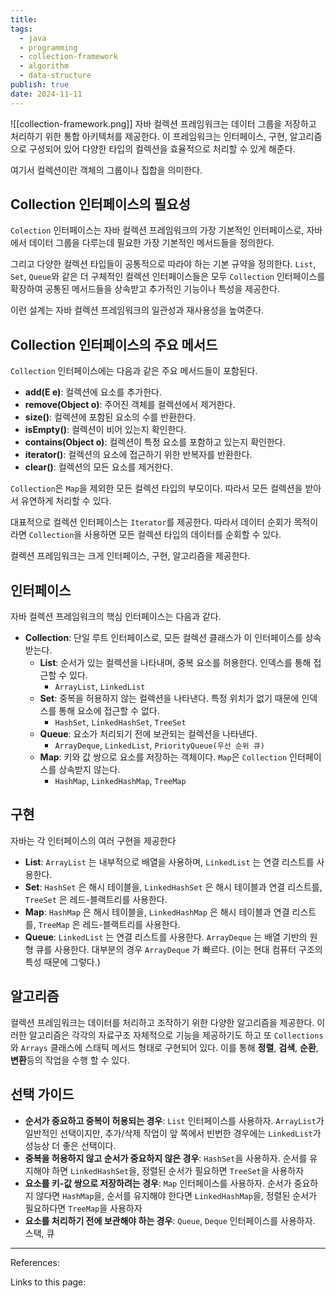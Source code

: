 ```yaml
---
title: 
tags:
  - java
  - programming
  - collection-framework
  - algorithm
  - data-structure
publish: true
date: 2024-11-11
---
```

![[collection-framework.png]]
자바 컬렉션 프레임워크는 데이터 그룹을 저장하고 처리하기 위한 통합 아키텍처를 제공한다. 이 프레임워크는 인터페이스, 구현, 알고리즘으로 구성되어 있어 다양한 타입의 컬렉션을 효율적으로 처리할 수 있게 해준다.

여기서 컬렉션이란 객체의 그룹이나 집합을 의미한다.

## Collection 인터페이스의 필요성
`Colection` 인터페이스는 자바 컬렉션 프레임워크의 가장 기본적인 인터페이스로, 자바에서 데이터 그룹을 다루는데 필요한 가장 기본적인 메서드들을 정의한다.

그리고 다양한 컬렉션 타입들이 공통적으로 따라야 하는 기본 규약을 정의한다. `List`, `Set`, `Queue`와 같은 더 구체적인 컬렉션 인터페이스들은 모두 `Collection` 인터페이스를 확장하여 공통된 메서드들을 상속받고 추가적인 기능이나 특성을 제공한다.

이런 설계는 자바 컬렉션 프레임워크의 일관성과 재사용성을 높여준다.

## Collection 인터페이스의 주요 메서드
`Collection` 인터페이스에는 다음과 같은 주요 메서드들이 포함된다.
- **add(E e)**: 컬렉션에 요소를 추가한다.
- **remove(Object o)**: 주어진 객체를 컬렉션에서 제거한다.
- **size()**: 컬렉션에 포함된 요소의 수를 반환한다.
- **isEmpty()**: 컬렉션이 비어 있는지 확인한다.
- **contains(Object o)**: 컬렉션이 특정 요소를 포함하고 있는지 확인한다.
- **iterator()**: 컬렉션의 요소에 접근하기 위한 반복자를 반환한다.
- **clear()**: 컬렉션의 모든 요소를 제거한다.

`Collection`은 `Map`을 제외한 모든 컬렉션 타입의 부모이다. 따라서 모든 컬렉션을 받아서 유연하게 처리할 수 있다.

대표적으로 컬렉션 인터페이스는 `Iterator`를 제공한다. 따라서 데이터 순회가 목적이라면 `Collection`을 사용하면 모든 컬렉션 타입의 데이터를 순회할 수 있다.

컬렉션 프레임워크는 크게 인터페이스, 구현, 알고리즘을 제공한다.

## 인터페이스
자바 컬렉션 프레임워크의 핵심 인터페이스는 다음과 같다.
- **Collection**: 단일 루트 인터페이스로, 모든 컬렉션 클래스가 이 인터페이스를 상속받는다.
	- **List**: 순서가 있는 컬렉션을 나타내며, 중복 요소를 허용한다. 인덱스를 통해 접근할 수 있다.
		- `ArrayList`, `LinkedList`
	- **Set**: 중복을 허용하지 않는 컬렉션을 나타낸다. 특정 위치가 없기 때문에 인덱스를 통해 요소에 접근할 수 없다.
		- `HashSet`, `LinkedHashSet`, `TreeSet`
	- **Queue**: 요소가 처리되기 전에 보관되는 컬렉션을 나타낸다.
		- `ArrayDeque`, `LinkedList`, `PriorityQueue(우선 순위 큐)`
	- **Map**: 키와 값 쌍으로 요소를 저장하는 객체이다. `Map`은 `Collection` 인터페이스를 상속받지 않는다.
		- `HashMap`, `LinkedHashMap`, `TreeMap`

## 구현
자바는 각 인터페이스의 여러 구현을 제공한다
- **List**: `ArrayList` 는 내부적으로 배열을 사용하며, `LinkedList` 는 연결 리스트를 사용한다.
- **Set**: `HashSet` 은 해시 테이블을, `LinkedHashSet` 은 해시 테이블과 연결 리스트를, `TreeSet` 은 레드-블랙트리를 사용한다.
- **Map**: `HashMap` 은 해시 테이블을, `LinkedHashMap` 은 해시 테이블과 연결 리스트를, `TreeMap` 은 레드-블랙트리를 사용한다.
- **Queue**: `LinkedList` 는 연결 리스트를 사용한다. `ArrayDeque` 는 배열 기반의 원형 큐를 사용한다. 대부분의 경우 `ArrayDeque` 가 빠르다. (이는 현대 컴퓨터 구조의 특성 때문에 그렇다.)

## 알고리즘
컬렉션 프레임워크는 데이터를 처리하고 조작하기 위한 다양한 알고리즘을 제공한다. 이러한 알고리즘은 각각의 자료구조 자체적으로 기능을 제공하기도 하고 또 `Collections`와 `Arrays` 클래스에 스태틱 메서드 형태로 구현되어 있다. 이를 통해 **정렬**, **검색**, **순환**, **변환**등의 작업을 수행 할 수 있다.

## 선택 가이드
- **순서가 중요하고 중복이 허용되는 경우**: `List` 인터페이스를 사용하자. `ArrayList`가 일반적인 선택이지만, 추가/삭제 작업이 앞 쪽에서 빈번한 경우에는 `LinkedList`가 성능상 더 좋은 선택이다.
- **중복을 허용하지 않고 순서가 중요하지 않은 경우**: `HashSet`을 사용하자. 순서를 유지해야 하면 `LinkedHashSet`을, 정렬된 순서가 필요하면 `TreeSet`을 사용하자
- **요소를 키-값 쌍으로 저장하려는 경우**: `Map` 인터페이스를 사용하자. 순서가 중요하지 않다면 `HashMap`을, 순서를 유지해야 한다면 `LinkedHashMap`을, 정렬된 순서가 필요하다면 `TreeMap`을 사용하자
- **요소를 처리하기 전에 보관해야 하는 경우**: `Queue`, `Deque` 인터페이스를 사용하자. 스택, 큐

---
References: 

Links to this page: 